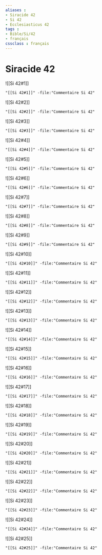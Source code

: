 ```yaml
---
aliases : 
- Siracide 42
- Si 42
- Ecclesiasticus 42
tags : 
- Bible/Si/42
- français
cssclass : français
---
```


# Siracide 42

![[Si 42#1]]

```query
"[[Si 42#1]]" -file:"Commentaire Si 42"
```

![[Si 42#2]]

```query
"[[Si 42#2]]" -file:"Commentaire Si 42"
```

![[Si 42#3]]

```query
"[[Si 42#3]]" -file:"Commentaire Si 42"
```

![[Si 42#4]]

```query
"[[Si 42#4]]" -file:"Commentaire Si 42"
```

![[Si 42#5]]

```query
"[[Si 42#5]]" -file:"Commentaire Si 42"
```

![[Si 42#6]]

```query
"[[Si 42#6]]" -file:"Commentaire Si 42"
```

![[Si 42#7]]

```query
"[[Si 42#7]]" -file:"Commentaire Si 42"
```

![[Si 42#8]]

```query
"[[Si 42#8]]" -file:"Commentaire Si 42"
```

![[Si 42#9]]

```query
"[[Si 42#9]]" -file:"Commentaire Si 42"
```

![[Si 42#10]]

```query
"[[Si 42#10]]" -file:"Commentaire Si 42"
```

![[Si 42#11]]

```query
"[[Si 42#11]]" -file:"Commentaire Si 42"
```

![[Si 42#12]]

```query
"[[Si 42#12]]" -file:"Commentaire Si 42"
```

![[Si 42#13]]

```query
"[[Si 42#13]]" -file:"Commentaire Si 42"
```

![[Si 42#14]]

```query
"[[Si 42#14]]" -file:"Commentaire Si 42"
```

![[Si 42#15]]

```query
"[[Si 42#15]]" -file:"Commentaire Si 42"
```

![[Si 42#16]]

```query
"[[Si 42#16]]" -file:"Commentaire Si 42"
```

![[Si 42#17]]

```query
"[[Si 42#17]]" -file:"Commentaire Si 42"
```

![[Si 42#18]]

```query
"[[Si 42#18]]" -file:"Commentaire Si 42"
```

![[Si 42#19]]

```query
"[[Si 42#19]]" -file:"Commentaire Si 42"
```

![[Si 42#20]]

```query
"[[Si 42#20]]" -file:"Commentaire Si 42"
```

![[Si 42#21]]

```query
"[[Si 42#21]]" -file:"Commentaire Si 42"
```

![[Si 42#22]]

```query
"[[Si 42#22]]" -file:"Commentaire Si 42"
```

![[Si 42#23]]

```query
"[[Si 42#23]]" -file:"Commentaire Si 42"
```

![[Si 42#24]]

```query
"[[Si 42#24]]" -file:"Commentaire Si 42"
```

![[Si 42#25]]

```query
"[[Si 42#25]]" -file:"Commentaire Si 42"
```

